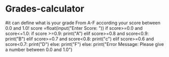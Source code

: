 # Grades-calculator
#it can define what is your grade From A-F according your score between 0.0 and 1.0!
score =float(input("Enter Score: "))
if score>=0.0 and score<=1.0:
  if score >=0.9:
        print("A")
  elif score>=0.8 and score<0.9:
        print("B")
  elif score>=0.7 and score<0.8:
        print("c")
  elif score>=0.6 and score<0.7:
        print("D")
  else:
        print("F")
else:
    print("Error Message: Please give a number between 0.0 and 1.0")
    

    
